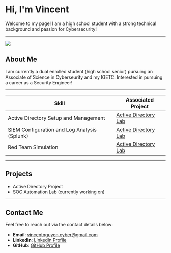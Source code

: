 # Hi, I'm Vincent

Welcome to my page! I am a high school student with a strong technical background and passion for Cybersecurity!

---
<a href="https://www.linkedin.com/in/vincent-nguyen-97961924b/"><img src="https://img.shields.io/badge/-LinkedIn-0072b1?&style=for-the-badge&logo=linkedin&logoColor=white" /></a>

## About Me

I am currently a dual enrolled student (high school senior) pursuing an Associate of Science in Cyberseurity and my IGETC. Interested in pursuing a career as a Security Engineer!

---

| Skill                                         | Associated Project         |
|-----------------------------------------------|----------------------------|
| Active Directory Setup and Management         | <a href="https://github.com/vincentt-cmd/Active-Directory-Lab">Active Directory Lab</a>|
| SIEM Configuration and Log Analysis (Splunk) | <a href="https://github.com/vincentt-cmd/Active-Directory-Lab">Active Directory Lab</a>|
| Red Team Simulation      | <a href="https://github.com/vincentt-cmd/Active-Directory-Lab">Active Directory Lab</a>|

---
## Projects
- Active Directory Project
- SOC Automation Lab (currently working on)

---

## Contact Me

Feel free to reach out via the contact details below:

- **Email**: [vincentnguyen.cyber@gmail.com](mailto:vincentnguyen.cyber@gmail.com)
- **LinkedIn**: [LinkedIn Profile](https://www.linkedin.com/in/vincent-nguyen-97961924b/)
- **GitHub**: [GitHub Profile](https://github.com/vincentt-cmd)
